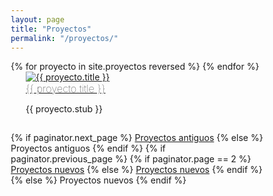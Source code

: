 ```yaml
---
layout: page
title: "Proyectos"
permalink: "/proyectos/"
---
```

<style>
* {
  box-sizing: border-box;
}

.column {
  float: left;
  width: 50%;
  padding: 0 1.5rem .9rem 1.5rem;
  margin-bottom:0;
}

.projects-list {
	margin:0 !important;
	padding:0 !important;
	list-style-type:none;
}

.row:after {
  content: "";
  display: table;
  clear: both;
}

.column a img {
	opacity:1;
}

.column a:hover img {
	opacity:0.5;
}

.page-title {
	display:none;
}

@media screen and (max-width: 600px) {
  .column {
    width: 100%;
	padding: 0 .5rem .9rem .5rem;
  }
  
  .logo {margin:0 auto !important;}
}
</style>

<ul class="row projects-list">
{% for proyecto in site.proyectos reversed %}
    <li class="column">
	  <a href="{{ proyecto.url }}"><img src="{{ proyecto.thumb }}" alt="{{ proyecto.title }}" /></a>
	  <h3 style="margin:0;font-weight:100 !important;">
	   <a href="{{ proyecto.url }}" class="post-link">{{ proyecto.title }}</a>
	  </h3>
	  <p>{{ proyecto.stub }}</p>
  </li>
{% endfor %}
</ul> 

<div class="pagination">
  {% if paginator.next_page %}
    <a class="pagination-item older" href="{{ paginator.next_page_path | absolute_url }}">Proyectos antiguos</a>
  {% else %}
    <span class="pagination-item older">Proyectos antiguos</span>
  {% endif %}
  {% if paginator.previous_page %}
    {% if paginator.page == 2 %}
      <a class="pagination-item newer" href="{{ '/' | absolute_url }}">Proyectos nuevos</a>
    {% else %}
      <a class="pagination-item newer" href="{{ paginator.previous_page_path | absolute_url }}">Proyectos nuevos</a>
    {% endif %}
  {% else %}
    <span class="pagination-item newer">Proyectos nuevos</span>
  {% endif %}
</div>